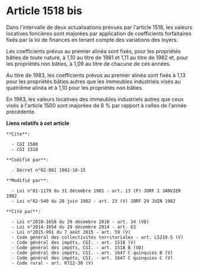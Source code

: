 # Article 1518 bis

Dans l'intervalle de deux actualisations prévues par l'article 1518, les valeurs locatives foncières sont majorées par
application de coefficients forfaitaires fixés par la loi de finances en tenant compte des variations des loyers.

Les coefficients prévus au premier alinéa sont fixés, pour les propriétés bâties de toute nature, à 1,10 au titre de 1981 et
1,11 au titre de 1982 et, pour les propriétés non bâties, à 1,09 au titre de chacune de ces années.

Au titre de 1983, les coefficients prévus au premier alinéa sont fixés à 1,13 pour les propriétés bâties autres que les
immeubles industriels visés au quatrième alinéa et à 1,10 pour les propriétés non bâties.

En 1983, les valeurs locatives des immeubles industriels autres que ceux visés à l'article 1500 sont majorées de 8 % par
rapport à celles de l'année précédente.

**Liens relatifs à cet article**

	**Cite**:

	  - CGI 1500
	  - CGI 1518

	**Codifié par**:

	  - Décret n°82-881 1982-10-15

	**Modifié par**:

	  - Loi n°81-1179 du 31 décembre 1981 - art. 13 (P) JORF 1 JANVIER 1982
	  - Loi n°82-540 du 28 juin 1982 - art. 23 (V) JORF 29 JUIN 1982

	**Cité par**:

	  - Loi n°2010-1658 du 29 décembre 2010 - art. 34 (VD)
	  - Loi n°2014-1654 du 29 décembre 2014 - art. 63
	  - Loi n°2015-991 du 7 août 2015 - art. 59 (V)
	  - Code général des collectivités territoriales - art. L5219-5 (V)
	  - Code général des impôts, CGI. - art. 1518 (V)
	  - Code général des impôts, CGI. - art. 1518 B (VD)
	  - Code général des impôts, CGI. - art. 1647 C quinquies B (V)
	  - Code général des impôts, CGI. - art. 1647 C quinquies C (V)
	  - Code rural - art. R722-30 (V)
